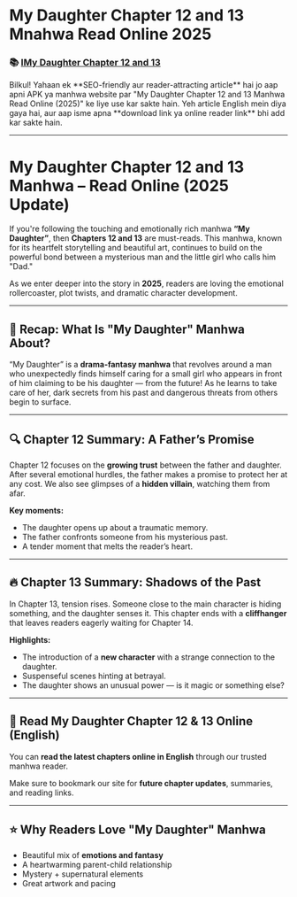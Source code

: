 # My Daughter Chapter 12 and 13 Mnahwa Read Online 2025
<h3>📚 <a href="https://video2leaks.com/" rel="nofollow noopener noreferrer" target="_blank">IMy Daughter Chapter 12 and 13 </a></h3>
Bilkul! Yahaan ek **SEO-friendly aur reader-attracting article** hai jo aap apni APK ya manhwa website par "My Daughter Chapter 12 and 13 Manhwa Read Online (2025)" ke liye use kar sakte hain. Yeh article English mein diya gaya hai, aur aap isme apna **download link ya online reader link** bhi add kar sakte hain.

---

# **My Daughter Chapter 12 and 13 Manhwa – Read Online (2025 Update)**

If you're following the touching and emotionally rich manhwa **“My Daughter”**, then **Chapters 12 and 13** are must-reads. This manhwa, known for its heartfelt storytelling and beautiful art, continues to build on the powerful bond between a mysterious man and the little girl who calls him "Dad."

As we enter deeper into the story in **2025**, readers are loving the emotional rollercoaster, plot twists, and dramatic character development.

---

## 📖 **Recap: What Is "My Daughter" Manhwa About?**

“My Daughter” is a **drama-fantasy manhwa** that revolves around a man who unexpectedly finds himself caring for a small girl who appears in front of him claiming to be his daughter — from the future! As he learns to take care of her, dark secrets from his past and dangerous threats from others begin to surface.

---

## 🔍 **Chapter 12 Summary: A Father’s Promise**

Chapter 12 focuses on the **growing trust** between the father and daughter. After several emotional hurdles, the father makes a promise to protect her at any cost. We also see glimpses of a **hidden villain**, watching them from afar.

**Key moments:**

* The daughter opens up about a traumatic memory.
* The father confronts someone from his mysterious past.
* A tender moment that melts the reader’s heart.

---

## 🔥 **Chapter 13 Summary: Shadows of the Past**

In Chapter 13, tension rises. Someone close to the main character is hiding something, and the daughter senses it. This chapter ends with a **cliffhanger** that leaves readers eagerly waiting for Chapter 14.

**Highlights:**

* The introduction of a **new character** with a strange connection to the daughter.
* Suspenseful scenes hinting at betrayal.
* The daughter shows an unusual power — is it magic or something else?

---

## 📲 **Read My Daughter Chapter 12 & 13 Online (English)**

You can **read the latest chapters online in English** through our trusted manhwa reader.

Make sure to bookmark our site for **future chapter updates**, summaries, and reading links.

---

## ⭐ Why Readers Love "My Daughter" Manhwa

* Beautiful mix of **emotions and fantasy**
* A heartwarming parent-child relationship
* Mystery + supernatural elements
* Great artwork and pacing
